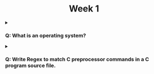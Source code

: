 <h1 align="center">Week 1</h1>

<details>
<summary><h3>Q: What is an operating system?</h3></summary>
An operating system is a piece of software that manages the hardware of a computer and provides an interface to the programs that run on the computer.
</details>

<details>
<summary><h3>Q: Write Regex to match C preprocessor commands in a C program source file.</h3></summary>
###
- C preprocessor commands are the lines of code that have a # at the front such as #define
- Therefore we would just search for lines that start with the #
- Remember we can anchor our search so the matches must start with the #
```^#
```
</details>
